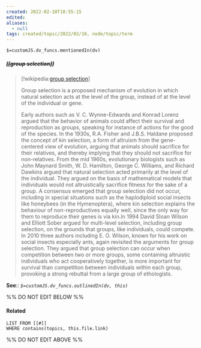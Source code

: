 ```yaml
---
created: 2022-02-10T18:55:15 
edited: 
aliases:
  - null
tags: created/topic/2022/02/10, node/topic/term
---
```

`$=customJS.dv_funcs.mentionedIn(dv)`

##### <s class="topic-title">[[group selection]]</s>

> [!wikipedia:[group selection](https://en.wikipedia.org/wiki/Group%20selection)]
> 
> Group selection is a proposed mechanism of evolution in which natural selection acts at the level of the group, instead of at the level of the individual or gene.
> 
> Early authors such as V. C. Wynne-Edwards and Konrad Lorenz argued that the behavior of animals could affect their survival and reproduction as groups, speaking for instance of actions for the good of the species. In the 1930s, R.A. Fisher and J.B.S. Haldane proposed the concept of kin selection, a form of altruism from the gene-centered view of evolution, arguing that animals should sacrifice for their relatives, and thereby implying that they should not sacrifice for non-relatives. From the mid 1960s, evolutionary biologists such as John Maynard Smith, W. D. Hamilton, George C. Williams, and Richard Dawkins argued that natural selection acted primarily at the level of the individual. They argued on the basis of mathematical models that individuals would not altruistically sacrifice fitness for the sake of a group. A consensus emerged that group selection did not occur, including in special situations such as the haplodiploid social insects like honeybees (in the Hymenoptera), where kin selection explains the behaviour of non-reproductives equally well, since the only way for them to reproduce their genes is via kin.In 1994 David Sloan Wilson and Elliott Sober argued for multi-level selection, including group selection, on the grounds that groups, like individuals, could compete. In 2010 three authors including E. O. Wilson, known for his work on social insects especially ants, again revisited the arguments for group selection. They argued that group selection can occur when competition between two or more groups, some containing altruistic individuals who act cooperatively together, is more important for survival than competition between individuals within each group, provoking a strong rebuttal from a large group of ethologists.
>


**See**::
*`$=customJS.dv_funcs.outlinedIn(dv, this)`*

%% DO NOT EDIT BELOW %%

#### Related 

```dataview
LIST FROM [[#]]
WHERE contains(topics, this.file.link)
```
%% DO NOT EDIT ABOVE %%
